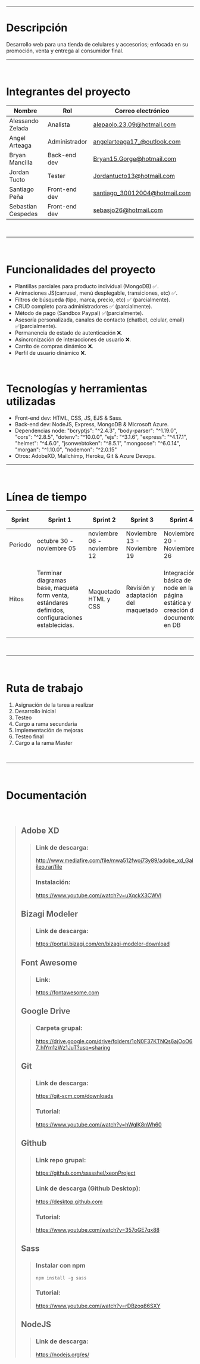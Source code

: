 

*********************


# Descripción
Desarrollo web para una tienda de celulares y accesorios; enfocada en su promoción, venta y entrega al consumidor final.


*********************
<br>

# Integrantes del proyecto 

| Nombre             | Rol           | Correo electrónico            |
| ------------------ | ------------- | ----------------------------- |
| Alessando Zelada   | Analista      | alepaolo.23.09@hotmail.com    |
| Angel Arteaga      | Administrador | angelarteaga17_@outlook.com   |
| Bryan Mancilla     | Back-end dev  | Bryan15.Gorge@hotmail.com     |
| Jordan Tucto       | Tester        | Jordantucto13@hotmail.com     |
| Santiago Peña      | Front-end dev | santiago_30012004@hotmail.com |
| Sebastian Cespedes | Front-end dev | sebasjo26@hotmail.com         |



<br>

*********************
<br>


# Funcionalidades del proyecto
- Plantillas parciales para producto individual (MongoDB) ✅.
- Animaciones JS(carrusel, menú desplegable, transiciones, etc) ✅.
- Filtros de búsqueda (tipo, marca, precio, etc) ✅ (parcialmente).
- CRUD completo para administradores ✅ (parcialmente).
- Método de pago (Sandbox Paypal) ✅(parcialmente).
- Asesoría personalizada, canales de contacto  (chatbot, celular, email) ✅(parcialmente).
- Permanencia de estado de autenticación ❌.
- Asincronización de interacciones de usuario ❌.
- Carrito de compras dinámico ❌.
- Perfil de usuario dinámico ❌.

<br>

# Tecnologías y herramientas utilizadas
- Front-end dev: HTML, CSS, JS, EJS & Sass.
- Back-end dev: NodeJS, Express, MongoDB & Microsoft Azure.
- Dependencias node: 
    "bcryptjs": "^2.4.3",
    "body-parser": "^1.19.0",
    "cors": "^2.8.5",
    "dotenv": "^10.0.0",
    "ejs": "^3.1.6",
    "express": "^4.17.1",
    "helmet": "^4.6.0",
    "jsonwebtoken": "^8.5.1",
    "mongoose": "^6.0.14",
    "morgan": "^1.10.0",
    "nodemon": "^2.0.15"
- Otros: AdobeXD, Mailchimp, Heroku, Git & Azure Devops.

*********************
<br>

# Línea de tiempo


| Sprint  | Sprint 1                                                                                         | Sprint 2                    | Sprint 3                            | Sprint 4                    | Sprint 5                    | Sprint 6                                                                                                 | Periodo almohada            |
| ------- | ------------------------------------------------------------------------------------------------ | --------------------------- | ----------------------------------- | --------------------------- | --------------------------- | -------------------------------------------------------------------------------------------------------- | --------------------------- |
| Periodo | octubre 30 - noviembre 05                                                                        | noviembre 06 - noviembre 12 | Noviembre 13 - Noviembre 19         | Noviembre 20 - Noviembre 26 | Noviembre 27 - Diciembre 03 | Diciembre 04 - Diciembre 10                                                                              | Diciembre 11  -Diciembre 17 |
| Hitos   | Terminar diagramas base, maqueta form venta, estándares definidos, configuraciones establecidas. | Maquetado HTML y CSS        | Revisión y adaptación del maquetado |  Integración básica de node en la página estática y creación de documentos en DB |                             | Hosting de la página, pruebas finales, documentación final, presentación del proyecto (de ser necesaria) |                             |



<br>

*********************
<br>

# Ruta de trabajo
1. Asignación de la tarea a realizar
2. Desarrollo inicial
3. Testeo
4. Cargo a rama secundaria
5. Implementación de mejoras
6. Testeo final
7. Cargo a la rama Master

<br>

*********************
<br>

# Documentación
<br>

> ## Adobe XD
>> ### Link de descarga: 
>> http://www.mediafire.com/file/mwa512fwoj73y89/adobe_xd_Galileo.rar/file
>> ### Instalación: 
>> https://www.youtube.com/watch?v=uXqckX3CWVI
>
> ## Bizagi Modeler
>> ### Link de descarga: 
>> https://portal.bizagi.com/en/bizagi-modeler-download
>
> ## Font Awesome
>> ### Link: 
>> https://fontawesome.com
>
> ## Google Drive
>> ### Carpeta grupal: 
>> https://drive.google.com/drive/folders/1oN0F37KTNQs6ajOoO67_hlYm1zWz1JuT?usp=sharing
> 
> ## Git
>> ### Link de descarga: 
>> https://git-scm.com/downloads
>> ### Tutorial: 
>> https://www.youtube.com/watch?v=hWglK8nWh60
>
> ## Github
>> ### Link repo grupal: 
>> https://github.com/ssssshel/xeonProject
>> ### Link de descarga (Github Desktop): 
>> https://desktop.github.com
>> ### Tutorial: 
>> https://www.youtube.com/watch?v=357oGE7qx88
>
> ## Sass 
>> ### Instalar con npm
>>`npm install -g sass`
>> ### Tutorial: 
>> https://www.youtube.com/watch?v=rDBzoq86SXY
>
> ## NodeJS
>> ### Link de descarga: 
>> https://nodejs.org/es/


